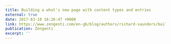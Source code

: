 ```yaml
---
title: Building a what's new page with content types and entries
external: true
date: 2017-03-10 16:26:47 +0000
link: https://www.zengenti.com/en-gb/blog/authors/richard-saunders/building-a-what's-new-page-with-content-types-and-entries.aspx
publication: Zengenti
excerpt: ''
---
```

